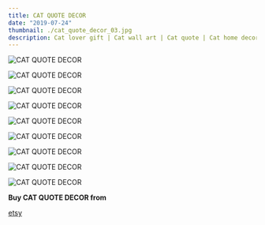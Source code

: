 ```yaml
---
title: CAT QUOTE DECOR
date: "2019-07-24"
thumbnail: ./cat_quote_decor_03.jpg
description: Cat lover gift | Cat wall art | Cat quote | Cat home decor | Cat mom gift | Life quote decor | Positive quote
---
```


![CAT QUOTE DECOR](./cat_quote_decor_01.jpg)

![CAT QUOTE DECOR](./cat_quote_decor_02.jpg)

![CAT QUOTE DECOR](./cat_quote_decor_03.jpg)

![CAT QUOTE DECOR](./cat_quote_decor_04.jpg)

![CAT QUOTE DECOR](./cat_quote_decor_05.jpg)

![CAT QUOTE DECOR](./cat_quote_decor_06.jpg)

![CAT QUOTE DECOR](./cat_quote_decor_07.jpg)

![CAT QUOTE DECOR](./cat_quote_decor_08.jpg)

![CAT QUOTE DECOR](./cat_quote_decor_09.jpg)



<div class="centered">
<span style="margin-right:5px; font-weight:bold;">Buy CAT QUOTE DECOR from</span>

[etsy](https://www.etsy.com/listing/703046358/cat-quote-decor-cat-lover-gift-cat-wall?ref=shop_home_active_17)

</div>

